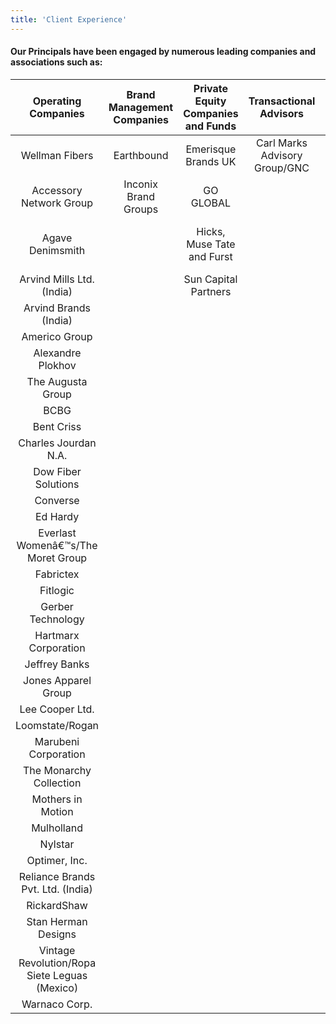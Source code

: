 ```yaml
---
title: 'Client Experience'
---
```



#### Our Principals have been engaged by numerous leading companies and associations such as: 

**Operating Companies**|**Brand Management Companies**|**Private Equity Companies and Funds**|**Transactional Advisors**|**Associations**
:-----:|:-----:|:-----:|:-----:|:-----:
Wellman Fibers|Earthbound|Emerisque Brands UK|Carl Marks Advisory Group/GNC|Cotton Inc.
Accessory Network Group|Inconix Brand Groups|GO GLOBAL| |Cotton Council International
Agave Denimsmith| |Hicks, Muse Tate and Furst| |The Polypropylene Council of America
Arvind Mills Ltd. (India)| |Sun Capital Partners| | 
Arvind Brands (India)| | | | 
Americo Group| | | | 
Alexandre Plokhov| | | | 
The Augusta Group| | | | 
BCBG| | | | 
Bent Criss| | | | 
Charles Jourdan N.A.| | | | 
Dow Fiber Solutions| | | | 
Converse| | | | 
Ed Hardy| | | | 
Everlast Womenâ€™s/The Moret Group| | | | 
Fabrictex| | | | 
Fitlogic| | | | 
Gerber Technology| | | | 
Hartmarx Corporation| | | | 
Jeffrey Banks| | | | 
Jones Apparel Group| | | | 
Lee Cooper Ltd.| | | | 
Loomstate/Rogan| | | | 
Marubeni Corporation| | | | 
The Monarchy Collection| | | | 
Mothers in Motion| | | | 
Mulholland| | | | 
Nylstar| | | | 
Optimer, Inc.| | | | 
Reliance Brands Pvt. Ltd. (India)| | | | 
RickardShaw| | | | 
Stan Herman Designs| | | | 
Vintage Revolution/Ropa Siete Leguas (Mexico)| | | | 
Warnaco Corp.| | | | 